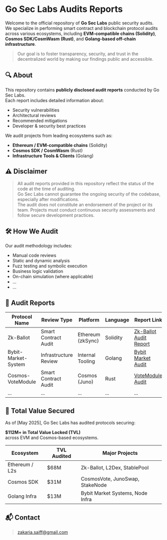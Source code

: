 # Go Sec Labs Audits Reports 
Welcome to the official repository of **Go Sec Labs** public security audits.  
We specialize in performing smart contract and blockchain protocol audits across various ecosystems, including **EVM-compatible chains (Solidity)**, **Cosmos SDK/CosmWasm (Rust)**, and **Golang-based off-chain infrastructure**.

> Our goal is to foster transparency, security, and trust in the decentralized world by making our findings public and accessible.


## 🔍 About

This repository contains **publicly disclosed audit reports** conducted by Go Sec Labs.  
Each report includes detailed information about:
- Security vulnerabilities
- Architectural reviews
- Recommended mitigations
- Developer & security best practices

We audit projects from leading ecosystems such as:
- **Ethereum / EVM-compatible chains** (Solidity)
- **Cosmos SDK / CosmWasm** (Rust)
- **Infrastructure Tools & Clients** (Golang)

## ⚠️ Disclaimer

> All audit reports provided in this repository reflect the status of the code at the time of auditing.  
> Go Sec Labs cannot guarantee the ongoing security of the codebase, especially after modifications.  
> The audit does not constitute an endorsement of the project or its team. Projects must conduct continuous security assessments and follow secure development practices.

## 🛠️ How We Audit

Our audit methodology includes:
- Manual code reviews
- Static and dynamic analysis
- Fuzz testing and symbolic execution
- Business logic validation
- On-chain simulation (where applicable)
- ...
- ...

## 📄 Audit Reports

| Protocol Name       | Review Type           | Platform            | Language | Report Link                                           | Date       | Notes                         |
|---------------------|------------------------|----------------------|----------|--------------------------------------------------------|------------|-------------------------------|
| Zk-Ballot           | Smart Contract Audit   | Ethereum (zkSync)    | Solidity | [Zk-Ballot Audit Report](reports/ZkBallot_Audit.pdf)   | 2025-05-02 | Focused on zk-SNARK backend   |
| Bybit-Market-System | Infrastructure Review  | Internal Tooling     | Golang   | [Bybit Market Audit](reports/BybitAudit.pdf)           | 2025-04-20 | Market and fill module audit  |
| Cosmos-VoteModule   | Smart Contract Audit   | Cosmos (Juno)        | Rust     | [VoteModule Audit](reports/CosmosVote_Audit.pdf)       | 2025-04-12 | CosmWasm-based voting logic   |
| ...                 | ...                    | ...                  | ...      | ...                                                    | ...        | ...                           |

## 🔐 Total Value Secured

As of [May 2025], Go Sec Labs has audited protocols securing:

**$112M+ in Total Value Locked (TVL)**  
across EVM and Cosmos-based ecosystems.

| Ecosystem      | TVL Audited        | Major Projects                    |
|----------------|--------------------|------------------------------------|
| Ethereum / L2s | $68M               | Zk-Ballot, L2Dex, StablePool       |
| Cosmos SDK     | $31M               | CosmosVote, JunoSwap, StakeNode    |
| Golang Infra   | $13M               | Bybit Market Systems, Node Infra   |


## 📬 Contact
> zakaria.saiff@gmail.com

